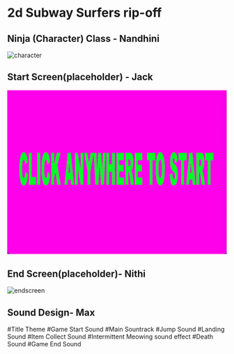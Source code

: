 # 2d Subway Surfers rip-off 
## Ninja (Character) Class - Nandhini
<img width="487" alt="character" src="https://user-images.githubusercontent.com/111539321/230955337-988c2663-9270-40e9-9b12-26a87b4a0d95.png">

## Start Screen(placeholder) - Jack
![start screen image](https://github.com/Nandhini-Ramanathan/PythonAPPZ/blob/main/Images/Screen%20Shot%202023-04-10%20at%2011.23.47%20AM.png?raw=true)

## End Screen(placeholder)- Nithi
![endscreen](https://user-images.githubusercontent.com/111790832/230968037-f07a881d-9343-4e0d-9e9f-f96ceac6bb3f.png)

## Sound Design- Max
 #Title Theme
 #Game Start Sound
 #Main Sountrack
 #Jump Sound
 #Landing Sound
 #Item Collect Sound
 #Intermittent Meowing sound effect
 #Death Sound
 #Game End Sound
